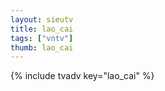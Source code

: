 ```yaml
--- 
layout: sieutv
title: lao_cai
tags: ["vntv"]
thumb: lao_cai
---
```

{% include tvadv key="lao_cai" %}
